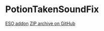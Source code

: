 # PotionTakenSoundFix
[ESO addon](https://www.esoui.com/downloads/info2463-PotionTakenSoundFix.html)
[ZIP archive on GitHub](https://github.com/Trader08/PotionTakenSoundFix/archive/master.zip)
